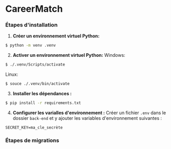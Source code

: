 # CareerMatch

### Étapes d'installation

1. **Créer un environnement virtuel Python:**
```bash
$ python -m venv .venv
```

2. **Activer un environnement virtuel Python:**
Windows:
```bash
$ ./.venv/Scripts/activate
```

Linux:
```bash
$ souce ./.venv/bin/activate
```

3. **Installer les dépendances :**
```bash
$ pip install -r requirements.txt
```

4. **Configurer les varialles d'environnement :**
Créer un fichier `.env` dans le dossier `back-end` et y ajouter les variables d'environnement suivantes :

```env
SECRET_KEY=ma_cle_secrète
```


### Étapes de migrations